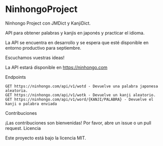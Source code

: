 # NinhongoProject

Ninhongo Project con JMDict y KanjiDict.

API para obtener palabras y kanjis en japonés y practicar el idioma.

La API se encuentra en desarrollo y se espera que esté disponible en entorno productivo para septiembre.

Escuchamos vuestras ideas!

La API estará disponible en https://ninhongo.com

Endpoints 

    GET https://ninhongo.com/api/v1/wotd - Devuelve una palabra japonesa aleatoria.
    GET https://ninhongo.com/api/v1/wotk - Devuelve un kanji aleatorio.
    GET https://ninhongo.com/api/v1/word/{KANJI/PALABRA} - Devuelve el kanji o palabra enviada

Contribuciones

¡Las contribuciones son bienvenidas! Por favor, abre un issue o un pull request.
Licencia

Este proyecto está bajo la licencia MIT.
